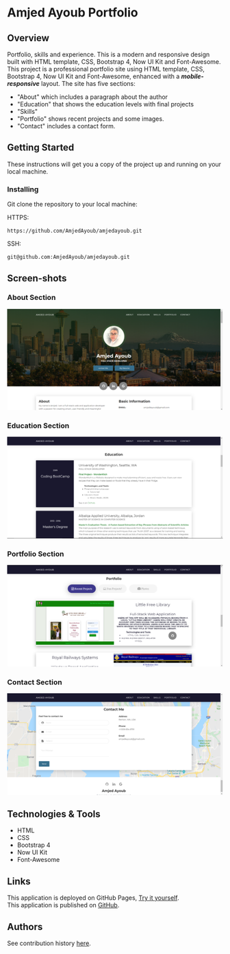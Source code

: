 # Amjed Ayoub Portfolio
## Overview
Portfolio, skills and experience. This is a modern and responsive design built with HTML template, CSS, Bootstrap 4, Now UI Kit and Font-Awesome.
This project is a professional portfolio site using HTML template, CSS, Bootstrap 4, Now UI Kit and Font-Awesome, enhanced with a ***mobile-responsive*** layout. The site has five sections:
* "About" which includes a paragraph about the author
* "Education" that shows the education levels with final projects
* "Skills"
* "Portfolio" shows recent projects and some images.
* "Contact" includes a contact form.

## Getting Started
These instructions will get you a copy of the project up and running on your local machine.

### Installing
Git clone the repository to your local machine:

HTTPS:
```
https://github.com/AmjedAyoub/amjedayoub.git
```
SSH:
```
git@github.com:AmjedAyoub/amjedayoub.git
```

## Screen-shots

### About Section
![image](./images/1.PNG)

### Education Section
![image](./images/2.PNG)

### Portfolio Section
![image](./images/3.PNG)

### Contact Section
![image](./images/4.PNG)

## Technologies & Tools
* HTML  
* CSS
* Bootstrap 4
* Now UI Kit 
* Font-Awesome

## Links
This application is deployed on GitHub Pages, [Try it yourself](https://amjedayoub.github.io/amjedayoub).\
This application is published on [GitHub](https://github.com/AmjedAyoub/amjedayoub).

## Authors
See contribution history [here](https://github.com/AmjedAyoub/amjedayoub/graphs/contributors).